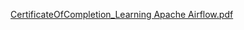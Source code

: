 [CertificateOfCompletion_Learning Apache Airflow.pdf](https://github.com/bhaskarnn9/ApacheSpark/files/14876440/CertificateOfCompletion_Learning.Apache.Airflow.pdf)
